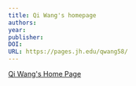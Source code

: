 ```yaml
---
title: Qi Wang's homepage
authors: 
year: 
publisher: 
DOI: 
URL: https://pages.jh.edu/qwang58/
---
```


[Qi Wang's Home Page](https://pages.jh.edu/qwang58/)
